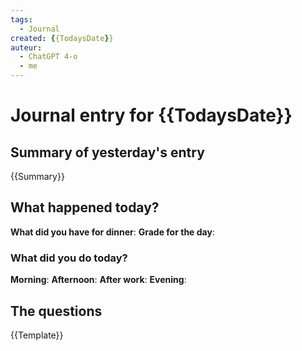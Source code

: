 ```yaml
---
tags:
  - Journal
created: {{TodaysDate}}
auteur:
  - ChatGPT 4-o
  - me
---
```


# Journal entry for {{TodaysDate}}

## Summary of yesterday's entry

{{Summary}}
## What happened today?

**What did you have for dinner**: 
**Grade for the day**: 

### What did you do today?

**Morning**: 
**Afternoon**: 
**After work**: 
**Evening**: 
## The questions

{{Template}}
